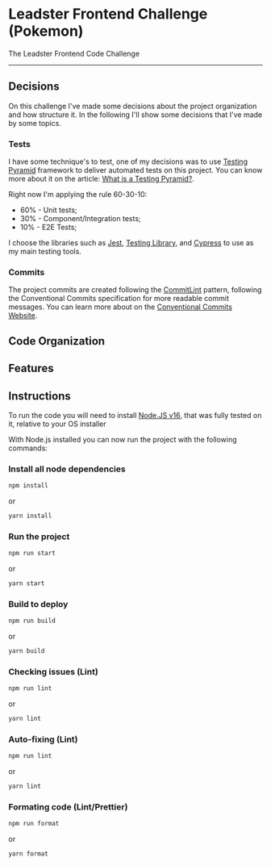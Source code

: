 # Leadster Frontend Challenge (Pokemon)

The Leadster Frontend Code Challenge

---

## Decisions

On this challenge I've made some decisions about the project organization and how structure it. In the following I'll show some decisions that I've made by some topics.

### Tests

I have some technique's to test, one of my decisions was to use [Testing Pyramid](https://www.headspin.io/blog/the-testing-pyramid-simplified-for-one-and-all) framework to deliver automated tests on this project. You can know more about it on the article: [What is a Testing Pyramid?](https://www.headspin.io/blog/the-testing-pyramid-simplified-for-one-and-all).

Right now I'm applying the rule 60-30-10:

- 60% - Unit tests;
- 30% - Component/Integration tests;
- 10% - E2E Tests;

I choose the libraries such as [Jest](https://jestjs.io/docs/26.x/tutorial-react), [Testing Library](https://testing-library.com/docs/), and [Cypress](https://www.cypress.io) to use as my main testing tools.

### Commits

The project commits are created following the [CommitLint](https://commitlint.js.org/) pattern, following the Conventional Commits specification for more readable commit messages. You can learn more about on the [Conventional Commits Website](https://www.conventionalcommits.org/en/v1.0.0/).

## Code Organization

## Features

## Instructions

To run the code you will need to install [Node.JS v16](https://nodejs.org/download/release/v16.19.0/), that was fully tested on it, relative to your OS installer

With Node.js installed you can now run the project with the following commands:

### Install all node dependencies

```bash
npm install
```

or

```bash
yarn install
```

### Run the project

```bash
npm run start
```

or

```bash
yarn start
```

### Build to deploy

```bash
npm run build
```

or

```bash
yarn build
```

### Checking issues (Lint)

```bash
npm run lint
```

or

```bash
yarn lint
```

### Auto-fixing (Lint)

```bash
npm run lint
```

or

```bash
yarn lint
```

### Formating code (Lint/Prettier)

```bash
npm run format
```

or

```bash
yarn format
```

